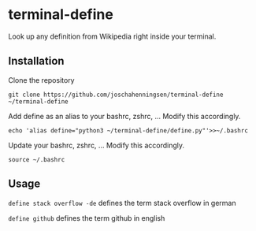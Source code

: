 # terminal-define
Look up any definition from Wikipedia right inside your terminal. 

## Installation
Clone the repository

`git clone https://github.com/joschahenningsen/terminal-define ~/terminal-define`

Add define as an alias to your bashrc, zshrc, ... Modify this accordingly.

`echo 'alias define="python3 ~/terminal-define/define.py"'>>~/.bashrc`

Update your bashrc, zshrc, ... Modify this accordingly.

`source ~/.bashrc`

## Usage
`define stack overflow -de` defines the term stack overflow in german

`define github` defines the term github in english
